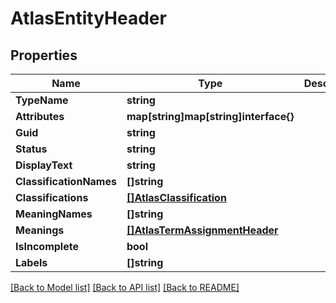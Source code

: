 # AtlasEntityHeader

## Properties

Name | Type | Description | Notes
------------ | ------------- | ------------- | -------------
**TypeName** | **string** |  | [optional] 
**Attributes** | **map[string]map[string]interface{}** |  | [optional] 
**Guid** | **string** |  | [optional] 
**Status** | **string** |  | [optional] 
**DisplayText** | **string** |  | [optional] 
**ClassificationNames** | **[]string** |  | [optional] 
**Classifications** | [**[]AtlasClassification**](AtlasClassification.md) |  | [optional] 
**MeaningNames** | **[]string** |  | [optional] 
**Meanings** | [**[]AtlasTermAssignmentHeader**](AtlasTermAssignmentHeader.md) |  | [optional] 
**IsIncomplete** | **bool** |  | [optional] 
**Labels** | **[]string** |  | [optional] 

[[Back to Model list]](../README.md#documentation-for-models) [[Back to API list]](../README.md#documentation-for-api-endpoints) [[Back to README]](../README.md)


